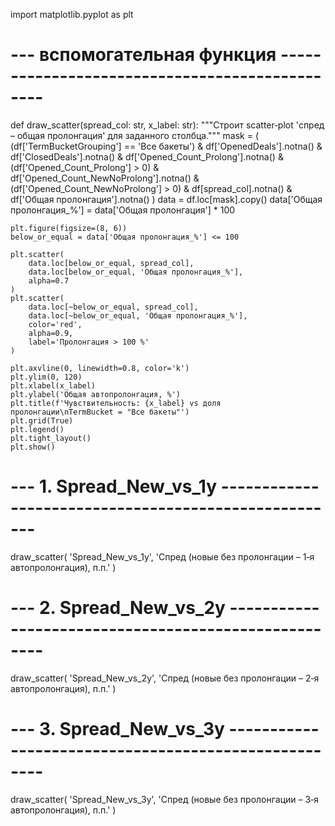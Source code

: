 import matplotlib.pyplot as plt

# --- вспомогательная функция -----------------------------------------------
def draw_scatter(spread_col: str, x_label: str):
    """Строит scatter‑plot 'спред – общая пролонгация' для заданного столбца."""
    mask = (
        (df['TermBucketGrouping'] == 'Все бакеты') &
        df['OpenedDeals'].notna() & df['ClosedDeals'].notna() &
        df['Opened_Count_Prolong'].notna() & (df['Opened_Count_Prolong'] > 0) &
        df['Opened_Count_NewNoProlong'].notna() & (df['Opened_Count_NewNoProlong'] > 0) &
        df[spread_col].notna() &
        df['Общая пролонгация'].notna()
    )
    data = df.loc[mask].copy()
    data['Общая пролонгация_%'] = data['Общая пролонгация'] * 100

    plt.figure(figsize=(8, 6))
    below_or_equal = data['Общая пролонгация_%'] <= 100

    plt.scatter(
        data.loc[below_or_equal, spread_col],
        data.loc[below_or_equal, 'Общая пролонгация_%'],
        alpha=0.7
    )
    plt.scatter(
        data.loc[~below_or_equal, spread_col],
        data.loc[~below_or_equal, 'Общая пролонгация_%'],
        color='red',
        alpha=0.9,
        label='Пролонгация > 100 %'
    )

    plt.axvline(0, linewidth=0.8, color='k')
    plt.ylim(0, 120)
    plt.xlabel(x_label)
    plt.ylabel('Общая автопролонгация, %')
    plt.title(f'Чувствительность: {x_label} vs доля пролонгации\nTermBucket = "Все бакеты"')
    plt.grid(True)
    plt.legend()
    plt.tight_layout()
    plt.show()


# --- 1. Spread_New_vs_1y -----------------------------------------------------
draw_scatter(
    'Spread_New_vs_1y',
    'Спред (новые без пролонгации – 1‑я автопролонгация), п.п.'
)

# --- 2. Spread_New_vs_2y -----------------------------------------------------
draw_scatter(
    'Spread_New_vs_2y',
    'Спред (новые без пролонгации – 2‑я автопролонгация), п.п.'
)

# --- 3. Spread_New_vs_3y -----------------------------------------------------
draw_scatter(
    'Spread_New_vs_3y',
    'Спред (новые без пролонгации – 3‑я автопролонгация), п.п.'
)
